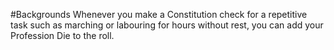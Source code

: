 #Backgrounds
Whenever you make a Constitution check for a repetitive task such as marching or labouring for hours without rest, you can add your Profession Die to the roll.